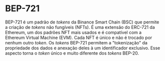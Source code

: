 # BEP-721

BEP-721 é um padrão de _tokens_ da Binance Smart Chain (BSC) que permite a criação de _tokens_ não fungíveis (NFTs). É uma extensão do ERC-721 da Ethereum, um dos padrões NFT mais usados e é compatível com a Ethereum Virtual Machine (EVM). Cada NFT é único e não é trocado por nenhum outro _token_. Os _tokens_ BEP-721 permitem a "tokenização" da propriedade dos dados e anexação deles à um identificador exclusivo. Esse aspecto torna o _token_ único e muito diferente dos _tokens_ BEP-20.
